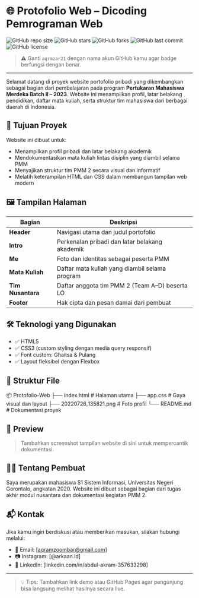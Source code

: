 # 🌐 Protofolio Web – Dicoding Pemrograman Web

![GitHub repo size](https://img.shields.io/github/repo-size/aqrmzar21/web-dasar-dicoding)
![GitHub stars](https://img.shields.io/github/stars/aqrmzar21/web-dasar-dicoding?style=social)
![GitHub forks](https://img.shields.io/github/forks/aqrmzar21/web-dasar-dicoding?style=social)
![GitHub last commit](https://img.shields.io/github/last-commit/aqrmzar21/web-dasar-dicoding)
![GitHub license](https://img.shields.io/github/license/aqrmzar21/web-dasar-dicoding)

> ⚠️ Ganti `aqrmzar21` dengan nama akun GitHub kamu agar badge berfungsi dengan benar.

---

Selamat datang di proyek website portofolio pribadi yang dikembangkan sebagai bagian dari pembelajaran pada program **Pertukaran Mahasiswa Merdeka Batch II – 2023**. Website ini menampilkan profil, latar belakang pendidikan, daftar mata kuliah, serta struktur tim mahasiswa dari berbagai daerah di Indonesia.

## 🎯 Tujuan Proyek

Website ini dibuat untuk:

- Menampilkan profil pribadi dan latar belakang akademik
- Mendokumentasikan mata kuliah lintas disiplin yang diambil selama PMM
- Menyajikan struktur tim PMM 2 secara visual dan informatif
- Melatih keterampilan HTML dan CSS dalam membangun tampilan web modern

## 🖼️ Tampilan Halaman

| Bagian | Deskripsi |
|--------|-----------|
| **Header** | Navigasi utama dan judul portofolio |
| **Intro** | Perkenalan pribadi dan latar belakang akademik |
| **Me** | Foto dan identitas sebagai peserta PMM |
| **Mata Kuliah** | Daftar mata kuliah yang diambil selama program |
| **Tim Nusantara** | Daftar anggota tim PMM 2 (Team A–D) beserta LO |
| **Footer** | Hak cipta dan pesan damai dari pembuat |

## 🛠️ Teknologi yang Digunakan

- ✅ HTML5
- ✅ CSS3 (custom styling dengan media query responsif)
- ✅ Font custom: Ghaitsa & Pulang
- ✅ Layout fleksibel dengan Flexbox

## 📁 Struktur File
📦 Protofolio-Web ├── index.html         # Halaman utama ├── app.css            # Gaya visual dan layout ├── 20220726_135821.png # Foto profil └── README.md          # Dokumentasi proyek


## 📸 Preview

> Tambahkan screenshot tampilan website di sini untuk mempercantik dokumentasi.

## 👨‍🎓 Tentang Pembuat

Saya merupakan mahasiswa S1 Sistem Informasi, Universitas Negeri Gorontalo, angkatan 2020. Website ini dibuat sebagai bagian dari tugas akhir modul nusantara dan dokumentasi kegiatan PMM 2.

## 📬 Kontak

Jika kamu ingin berdiskusi atau memberikan masukan, silakan hubungi melalui:

- 📧 Email: [aqramzoombar@gmail.com]
- 📷 Instagram: [@arkaan.id]
- 💼 LinkedIn: [linkedin.com/in/abdul-akram-357633298]

---

> 💡 Tips: Tambahkan link demo atau GitHub Pages agar pengunjung bisa langsung melihat hasilnya secara live.
